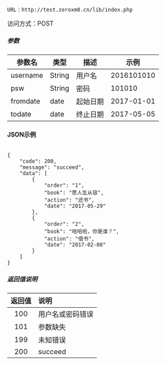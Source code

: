 
```
URL：http://test.zeroxm0.cn/lib/index.php
```
访问方式：POST

##### 参数
参数名     | 类型    |  描述  |示例
---|---|---|---
|username|String|用户名|2016101010|
|psw|String|密码|101010|
|fromdate|date|起始日期|2017-01-01|
|todate|date|终止日期|2017-05-05|


#### JSON示例
```

{
    "code": 200,
    "message": "succeed",
    "data": [
        {
            "order": "1",
            "book": "愿人生从容",
            "action": "还书",
            "date": "2017-05-29"
        },
        {
            "order": "2",
            "book": "哈哈哈，你是谁？",
            "action": "借书",
            "date": "2017-02-08"
        }
    ]
}

```

##### 返回值说明
|返回值    |说明         |
|:-------------:|:-------------|
|100	   |用户名或密码错误	 |
|101	   |参数缺失	 |
|199        |未知错误|
|200       |succeed	 |
